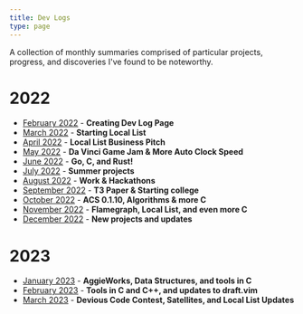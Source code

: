 ```yaml
---
title: Dev Logs
type: page
---
```


A collection of monthly summaries comprised of particular projects, progress, and discoveries I've found to be noteworthy.

# 2022
- [February 2022](/devlogs/february-2022) - **Creating Dev Log Page**
- [March 2022](/devlogs/march-2022) - **Starting Local List**
- [April 2022](/devlogs/april-2022) - **Local List Business Pitch**
- [May 2022](/devlogs/may-2022) - **Da Vinci Game Jam & More Auto Clock Speed**
- [June 2022](/devlogs/june-2022) - **Go, C, and Rust!**
- [July 2022](/devlogs/july-2022) - **Summer projects**
- [August 2022](/devlogs/august-2022) - **Work & Hackathons**
- [September 2022](/devlogs/september-2022) - **T3 Paper & Starting college**
- [October 2022](/devlogs/october-2022) - **ACS 0.1.10, Algorithms & more C**
- [November 2022](/devlogs/november-2022) - **Flamegraph, Local List, and even more C**
- [December 2022](/devlogs/december-2022) - **New projects and updates**

# 2023
- [January 2023](/devlogs/january-2023) - **AggieWorks, Data Structures, and tools in C**
- [February 2023](/devlogs/february-2023) - **Tools in C and C++, and updates to draft.vim**
- [March 2023](/devlogs/march-2023) - **Devious Code Contest, Satellites, and Local List Updates**
